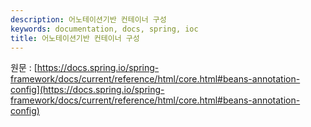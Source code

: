 ```yaml
---
description: 어노테이션기반 컨테이너 구성
keywords: documentation, docs, spring, ioc
title: 어노테이션기반 컨테이너 구성
---
```


원문 : [https://docs.spring.io/spring-framework/docs/current/reference/html/core.html#beans-annotation-config](https://docs.spring.io/spring-framework/docs/current/reference/html/core.html#beans-annotation-config)